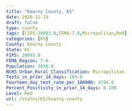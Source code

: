```yaml
---
title: "Kearny County, KS"
date: 2020-11-19
draft: false
type: county
tags: [FIPS:20093.0,FEMA:7.0,Micropolitan,Red]
categories: [KS]
County: Kearny County
State: KS
FIPS: 20093.0
FEMA_Region: 7.0
Population: 3838.0
NCHS_Urban_Rural_Classification: Micropolitan
Tests_in_prior_14_days: 184.0
Fourteen_day_test_rate_per_100000: 4794.0
Percent_Positivity_in_prior_14_days: 0.109
Level: Red
url: /states/KS/kearny-county
---
```



